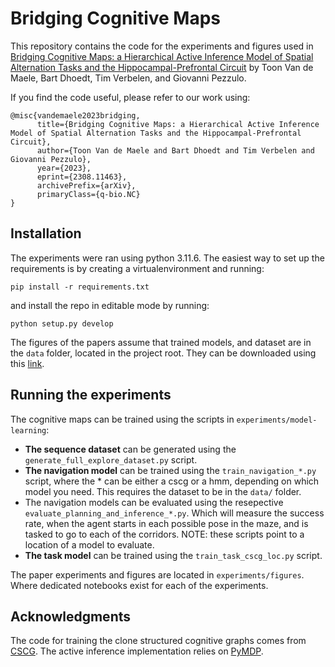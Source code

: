 # Bridging Cognitive Maps

This repository contains the code for the experiments and figures used in [Bridging Cognitive Maps: a Hierarchical Active Inference Model of Spatial Alternation Tasks and the Hippocampal-Prefrontal Circuit](https://arxiv.org/abs/2308.11463) by Toon Van de Maele, Bart Dhoedt, Tim Verbelen, and Giovanni Pezzulo. 

If you find the code useful, please refer to our work using:

```
@misc{vandemaele2023bridging,
      title={Bridging Cognitive Maps: a Hierarchical Active Inference Model of Spatial Alternation Tasks and the Hippocampal-Prefrontal Circuit}, 
      author={Toon Van de Maele and Bart Dhoedt and Tim Verbelen and Giovanni Pezzulo},
      year={2023},
      eprint={2308.11463},
      archivePrefix={arXiv},
      primaryClass={q-bio.NC}
}
```

## Installation

The experiments were ran using python 3.11.6. The easiest way to set up the requirements is by creating a virtualenvironment and running: 
```
pip install -r requirements.txt
```
and install the repo in editable mode by running:
```
python setup.py develop 
``` 

The figures of the papers assume that trained models, and dataset are in the `data` folder, located in the project root. They can be downloaded using this [link](https://drive.google.com/drive/folders/1zwax2Q12B2WlhYp9xXvYrqzcnvgh0Oy8?usp=sharing).  

## Running the experiments 

The cognitive maps can be trained using the scripts in `experiments/model-learning`:  

- **The sequence dataset** can be generated using the `generate_full_explore_dataset.py` script. 
- **The navigation model** can be trained using the `train_navigation_*.py` script, where the * can be either a cscg or a hmm, depending on which model you need. This requires the dataset to be in the `data/` folder. 
- The navigation models can be evaluated using the resepective `evaluate_planning_and_inference_*.py`. Which will measure the success rate, when the agent starts in each possible pose in the maze, and is tasked to go to each of the corridors. NOTE: these scripts point to a location of a model to evaluate. 
- **The task model** can be trained using the `train_task_cscg_loc.py` script. 

The paper experiments and figures are located in `experiments/figures`. Where dedicated notebooks exist for each of the experiments. 


## Acknowledgments
The code for training the clone structured cognitive graphs comes from [CSCG](https://github.com/vicariousinc/naturecomm_cscg). The active inference implementation relies on [PyMDP](https://github.com/infer-actively/pymdp). 


